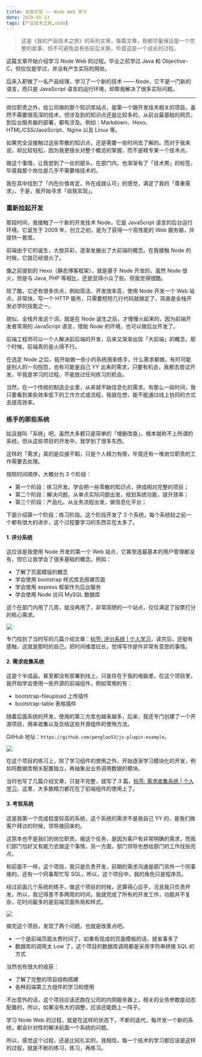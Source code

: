 ```yaml
---
title: 自我实现 —— Node Web 学习
date: 2020-05-13
tags: [产品技术之旅,node]
---
```


> 这是《我的产品技术之旅》的系列文章，每篇文章，我都尽量保证是一个完整的故事，但不可避免会有些前后关联，毕竟这是一个成长的过程。

这篇文章开始介绍学习 Node Web 的过程。毕业之前学过 Java 和 Objective-C，但仅仅是学过，并没有产生实际的用处。

后来入职做了一名产品经理，学习了一个新的技术 —— Node，它不是一门新的语言，而只是 JavaScript 语言的运行环境，却帮我解决了很多实际问题。

---

岗位职责之外，给公司做的那个知识库站点，是第一个跟开发技术相关的项目。虽然不需要很高深的技术，但涉及到的知识点还是比较多的，从前台最基础的网页，到后台服务器的部署，都有涉及。例如：Markdown、Hexo、HTML/CSS/JavaScript、Nginx 以及 Linux 等。

如果完全没接触过这些零散的知识点，还是需要一些时间去了解的。而对于我来说，却比较轻松，因为我更擅长对整个概览的掌握，而不是精专某一个技术点。

做这个事情，让我尝到了一丝的甜头，在部门内，也渐渐有了「技术男」的标签，毕竟我那个岗位是几乎不需要啥技术的。

我在其中找到了「内在价值肯定，外在成就认可」的感觉，满足了我的「尊重需求」，于是，我开始寻求「自我实现」。

### 重新捡起开发

那段时间，我接触了一个新的开发技术 Node，它是 JavaScript 语言的后台运行环境。它诞生于 2009 年，创立之初，是为了获得一个高性能的 Web 服务器，并提供一套库。

前端由于它的诞生，大放异彩，逐渐发展出了大前端的概念。在我接触 Node 的时候，它就已经很火了。

像之前提到的 Hexo（静态博客框架），就是基于 Node 开发的，虽然 Node 很火，但是与 Java, PHP 等相比，还是显得小众了些。但我觉得很酷。

除了酷，它还有很多优点，例如简洁、开发效率高，使用 Node 开发一个 Web 站点，非常快，写一个 HTTP 服务，只需要短短几行代码就搞定了，简直是全栈开发必学的技能之一。

貌似，全栈开发这个词，就是在 Node 诞生之后，才慢慢火起来的，因为前端开发者常用的 JavaScript 语言，借助 Node 的环境，也可以做后台开发了。

前端工程师可以一个人解决前后端的开发，后来又渐渐出现「大前端」的概念，那个时候，前端真的是火得不行。

在选定 Node 之后，我开始做一些小的系统用来练手，什么需求都做，有时可能是别人的一句抱怨，也有可能是自己 YY 出来的需求，只要有机会，我都去尝试开发，毕竟是学习的过程，不能放过任何练习的机会。

当然，在一个传统的制造企业里，从来就不缺信息化的需求。有那么一段时间，我只要看到某些效率低下的工作方式或流程，我就在想，能不能通过线上协同的方式去提高效率。

### 练手的那些系统
姑且就叫「系统」吧，虽然大多都只是简单的「增删改查」，根本就称不上所谓的系统，但从这些项目的开发中，我学到了很多东西。

这样的「需求」真的是应接不暇，只是个人精力有限，毕竟还有一堆岗位职责的工作需要去处理。

按照时间顺序，大概分为 3 个阶段：

- 第一个阶段：练习开发。学会把一些零散的知识点，拼成相对完整的项目；
- 第二个阶段：解决问题。从单点实际问题出发，规划系统功能，提升效率；
- 第三个阶段：产品化。从业务流程出发，做信息化平台；

下面介绍第一个阶段：练习阶段。这个阶段开发了 3 个系统，每个系统较之前一个都有很大的进步，这个过程要学习的东西实在太多了。

#### 1. 评分系统
这应该是我使用 Node 开发的第一个 Web 站点，它甚至连最基本的用户管理都没有，但它让我学会了很多基础的概念。例如：

- 了解了页面模版的概念
- 学会使用 bootstrap 样式库去搭建页面
- 学会使用 express 框架作为后台服务
- 学会使用 Node 访问 MySQL 数据库

这个在部门内用了几周，就没再用了，非常简陋的一个站点，仅仅满足了投票打分的核心需求。

![](/image/the_travel_about_product_and_technology/2016-10-18_143418.png)

专门找到了当时写的几篇介绍文章：[标签: 评分系统 | 个人学习](/tags/%E8%AF%84%E5%88%86%E7%B3%BB%E7%BB%9F)，读完后，还挺有感触，这就是那时的自己。把时间维度拉长，觉得写作是件非常有意思的事情。

#### 2. 需求收集系统
这是个半成品，甚至都没有部署到线上，只是存在于我的电脑里，在这个项目里，我开始学会使用一些开源的前端组件，例如常用的有：

- bootstrap-fileupload 上传插件
- bootstrap-table 表格插件

随着后面系统的开发，使用的第三方库也越来越多，后来，我还专门创建了一个开源项目，用来收集以及总结这些开源组件的使用方法。

GitHub 地址：`https://github.com/pengloo53/js-plugin-example`。

![](/image/the_travel_about_product_and_technology/2020-05-08-21-20-37.png)

在这个项目的练习上，除了学习组件的使用之外，开始逐渐学习模块化的开发，例如将数据库相关配置独立，再抽象出业务调用数据的模块。

当时也写了几篇介绍文章，只是不完整，就写了 3 篇，[标签: 需求收集系统 | 个人学习](/tags/%E9%9C%80%E6%B1%82%E6%94%B6%E9%9B%86%E7%B3%BB%E7%BB%9F)，这里，大多数精力都花在了前端组件的使用上了。

#### 3. 考核系统

这是我第一个完成程度较高的系统，这个系统的需求不是我自己 YY 的，是我们做客户拜访的时候，领导接回来的。

这原本也不是我们的岗位职责，接这个任务，是因为客户有非常明确的需求，而我们部门恰好又有能力去做这个事情，另一方面，部门领导也想给部门的工作找些亮点。

和前面不一样，这个项目，我只是负责开发，前期的需求沟通是部门另外一个同事做的，还有一个同事帮忙写 SQL，所以，这个项目中，我的角色只是程序员。

经过前面几个系统的练手，做这个项目的时候，还算得心应手，况且我只负责开发，所以，我记得差不多两周的时间，我就完成了所有的开发工作，功能并不复杂，花时间最多的是前端页面布局和样式。

![](/image/the_travel_about_product_and_technology/2020-05-13-21-20-34.png)

做完这个项目，发现了两个问题，也就是改善点吧。

- 一个是前端页面太费时间了，如果有现成的页面模板的话，就省事多了
- 数据库的调用太 Low 了，这个项目的数据库调用都是采用字符串拼接 SQL 的方式

当然也有很大的收获：

- 了解了完整的项目结构搭建
- 各种前端第三方组件的学习和使用

不出意外的话，这个项目应该还跑在公司的内网服务器上，相关的业务参数是动态配置的，所以，如果没有大的调整，应该还能跑上一阵子。

学习 Node Web 的过程，就是在这样的状态下，不断的迭代，每开发一个新的系统，都会针对性的解决前面一个系统的问题。

所以，感觉这个过程，还是比较扎实的，我相信，每一个技术的学习都应该是这样的过程，就是不断的练习，练习，再练习。